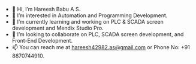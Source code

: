 - 👋 Hi, I’m Hareesh Babu A S.
- 👀 I’m interested in Automation and Programming Development.
- 🌱 I’m currently learning and working on PLC & SCADA screen development and Mendix Studio Pro.
- 💞️ I’m looking to collaborate on PLC, SCADA screen development, and Front-End Development.
- 📫 You can reach me at [hareesh42982.as@gmail.com](mailto:hareesh42982.as@gmail.com) or Phone No: +91 8870744910.
